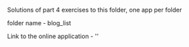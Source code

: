 Solutions of part 4 exercises to this folder, one app per folder

folder name - blog_list

Link to the online application - ''


